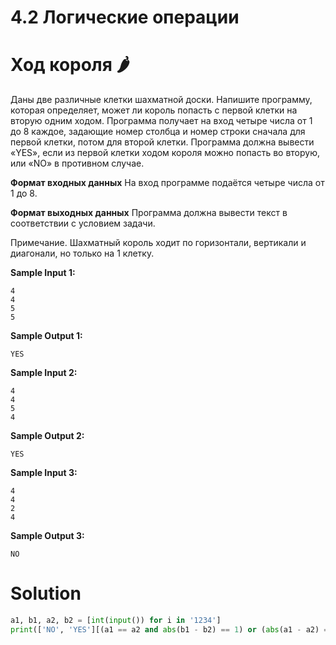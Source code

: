# 4.2 Логические операции
# Ход короля 🌶️
Даны две различные клетки шахматной доски. Напишите программу,  которая определяет, может ли король попасть с первой клетки на вторую одним ходом. Программа получает на вход четыре числа от 1 до 8 каждое, задающие номер столбца и номер строки сначала для первой клетки, потом для второй клетки. Программа должна вывести «YES», если из первой клетки ходом короля можно попасть во вторую, или «NO» в противном случае.

**Формат входных данных**
На вход программе подаётся четыре числа от 1 до 8.

**Формат выходных данных**
Программа должна вывести текст в соответствии с условием задачи.

Примечание. Шахматный король ходит по горизонтали, вертикали и диагонали, но только на 1 клетку.




**Sample Input 1:**
```
4
4
5
5
```
**Sample Output 1:**
```
YES
```
**Sample Input 2:**
```
4
4
5
4
```
**Sample Output 2:**
```
YES
```
**Sample Input 3:**
```
4
4
2
4
```
**Sample Output 3:**
```
NO
```

# Solution
```python
a1, b1, a2, b2 = [int(input()) for i in '1234']
print(['NO', 'YES'][(a1 == a2 and abs(b1 - b2) == 1) or (abs(a1 - a2) == 1 and b1 == b2) or (abs(a1 - a2) == 1 and abs(b1 - b2) == 1)])
```